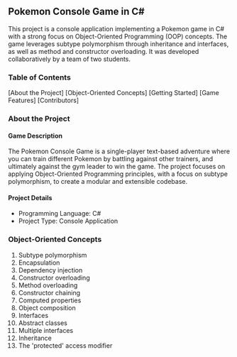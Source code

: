 ## Pokemon Console Game in C#
This project is a console application implementing a Pokemon game in C# with a strong focus on Object-Oriented Programming (OOP) concepts. The game leverages subtype polymorphism through inheritance and interfaces, as well as method and constructor overloading. It was developed collaboratively by a team of two students.

### Table of Contents
[About the Project]
[Object-Oriented Concepts]
[Getting Started]
[Game Features]
[Contributors]

### About the Project
#### Game Description
The Pokemon Console Game is a single-player text-based adventure where you can train different Pokemon by battling against other trainers, and ultimately against the gym leader to win the game. The project focuses on applying Object-Oriented Programming principles, with a focus on subtype polymorphism, to create a modular and extensible codebase.

#### Project Details
* Programming Language: C#
* Project Type: Console Application

### Object-Oriented Concepts
1. Subtype polymorphism
2. Encapsulation
3. Dependency injection
4. Constructor overloading
5. Method overloading
6. Constructor chaining
7. Computed properties
8. Object composition
9. Interfaces
10. Abstract classes
11. Multiple interfaces
12. Inheritance
13. The 'protected' access modifier
